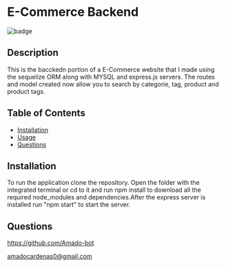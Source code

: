 
# E-Commerce Backend   

![badge](https://img.shields.io/badge/badge--orange)<br />

## Description
This is the bacckedn portion of a E-Commerce website that I made using the sequelize ORM along with MYSQL and express.js servers. The routes and model created now allow you to search by categorie, tag, product and product tags. 

## Table of Contents

* [Installation](#installation)
* [Usage](#usage)
* [Questions](#questions)

## Installation

To run the application clone the repository. Open the folder with the integrated terminal or cd to it and run npm install to download all the required node_modules and dependencies.After the express server is installed run "npm start" to start the server.

## Questions

https://github.com/Amado-bot

amadocardenas0@gmail.com

